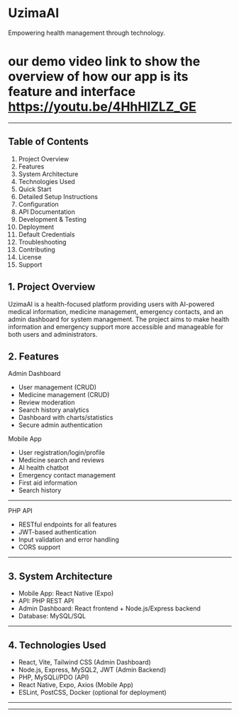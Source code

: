 # UzimaAI

Empowering health management through technology.

# our demo video link  to show the overview of how our app is its feature and  interface  https://youtu.be/4HhHlZLZ_GE
---

## Table of Contents

1. Project Overview
2. Features
3. System Architecture
4. Technologies Used
5. Quick Start
6. Detailed Setup Instructions
7. Configuration
8. API Documentation
9. Development & Testing
10. Deployment
11. Default Credentials
12. Troubleshooting
13. Contributing
14. License
15. Support

## 1. Project Overview

UzimaAI is a health-focused platform providing users with AI-powered medical information, medicine management, emergency contacts, and an admin dashboard for system management. The project aims to make health information and emergency support more accessible and manageable for both users and administrators.

## 2. Features

Admin Dashboard
- User management (CRUD)
- Medicine management (CRUD)
- Review moderation
- Search history analytics
- Dashboard with charts/statistics
- Secure admin authentication

Mobile App
- User registration/login/profile
- Medicine search and reviews
- AI health chatbot
- Emergency contact management
- First aid information
- Search history

---

PHP API
- RESTful endpoints for all features
- JWT-based authentication
- Input validation and error handling
- CORS support

---

## 3. System Architecture

- Mobile App: React Native (Expo)
- API: PHP REST API
- Admin Dashboard: React frontend + Node.js/Express backend
- Database: MySQL/SQL

---

## 4. Technologies Used

- React, Vite, Tailwind CSS (Admin Dashboard)
- Node.js, Express, MySQL2, JWT (Admin Backend)
- PHP, MySQLi/PDO (API)
- React Native, Expo, Axios (Mobile App)
- ESLint, PostCSS, Docker (optional for deployment)

---
---
